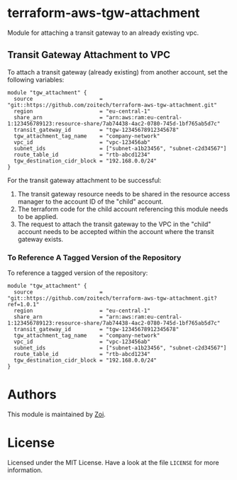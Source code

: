 # terraform-aws-tgw-attachment

Module for attaching a transit gateway to an already existing vpc.

## Transit Gateway Attachment to VPC

To attach a transit gateway (already existing) from another account, set the following variables:

```hcl
module "tgw_attachment" {
  source                     = "git::https://github.com/zoitech/terraform-aws-tgw-attachment.git"
  region                     = "eu-central-1"
  share_arn                  = "arn:aws:ram:eu-central-1:123456789123:resource-share/7ab74438-4ac2-0780-745d-1bf765ab5d7c"
  transit_gateway_id         = "tgw-12345678912345678"
  tgw_attachment_tag_name    = "company-network"
  vpc_id                     = "vpc-123456ab"
  subnet_ids                 = ["subnet-a1b23456", "subnet-c2d34567"]
  route_table_id             = "rtb-abcd1234"
  tgw_destination_cidr_block = "192.168.0.0/24"
}
```

For the transit gateway attachment to be successful:

1. The transit gateway resource needs to be shared in the resource access manager to the account ID of the "child" account.
2. The terraform code for the child account referencing this module needs to be applied.
3. The request to attach the transit gateway to the VPC in the "child" account needs to be accepted within the account where the transit gateway exists.

### To Reference A Tagged Version of the Repository

To reference a tagged version of the repository:

```hcl
module "tgw_attachment" {
  source                     = "git::https://github.com/zoitech/terraform-aws-tgw-attachment.git?ref=1.0.1"
  region                     = "eu-central-1"
  share_arn                  = "arn:aws:ram:eu-central-1:123456789123:resource-share/7ab74438-4ac2-0780-745d-1bf765ab5d7c"
  transit_gateway_id         = "tgw-12345678912345678"
  tgw_attachment_tag_name    = "company-network"
  vpc_id                     = "vpc-123456ab"
  subnet_ids                 = ["subnet-a1b23456", "subnet-c2d34567"]
  route_table_id             = "rtb-abcd1234"
  tgw_destination_cidr_block = "192.168.0.0/24"
}
```

# Authors
This module is maintained by [Zoi](https://github.com/zoitech).

# License
Licensed under the MIT License. Have a look at the file `LICENSE` for more information.
